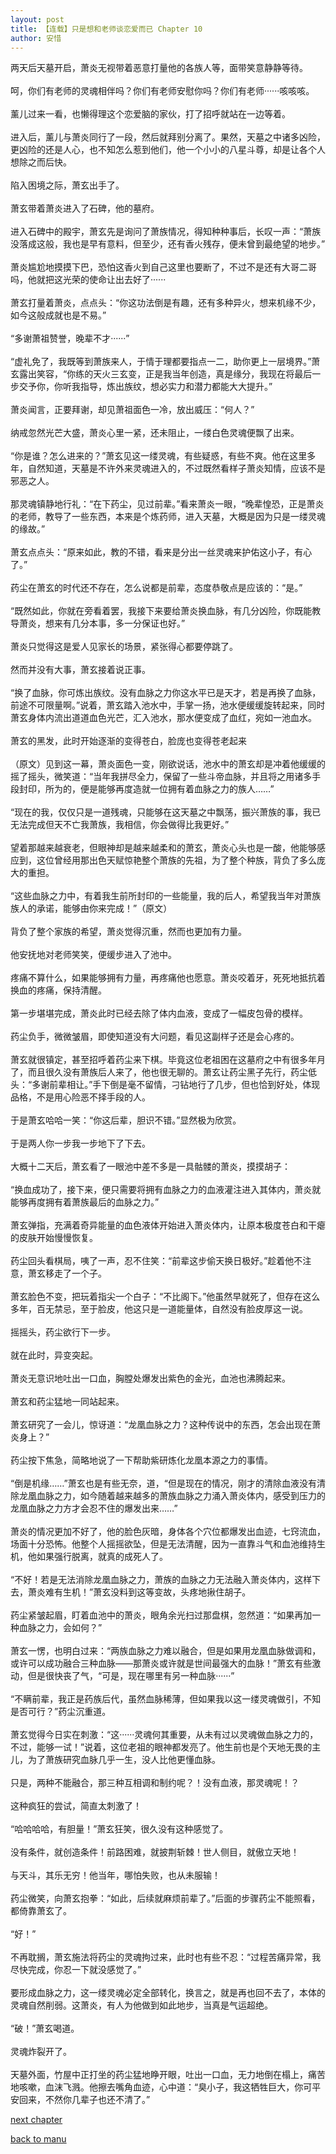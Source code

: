 ```yaml
---
layout: post
title: 【连载】只是想和老师谈恋爱而已 Chapter 10
author: 安惜
---
```




两天后天墓开启，萧炎无视带着恶意打量他的各族人等，面带笑意静静等待。<br><br>呵，你们有老师的灵魂相伴吗？你们有老师安慰你吗？你们有老师······咳咳咳。<br><br>薰儿过来一看，也懒得理这个恋爱脑的家伙，打了招呼就站在一边等着。<br><br>进入后，薰儿与萧炎同行了一段，然后就拜别分离了。果然，天墓之中诸多凶险，更凶险的还是人心，也不知怎么惹到他们，他一个小小的八星斗尊，却是让各个人想除之而后快。<br><br>陷入困境之际，萧玄出手了。<br><br>萧玄带着萧炎进入了石碑，他的墓府。 <br><br>进入石碑中的殿宇，萧玄先是询问了萧族情况，得知种种事后，长叹一声：“萧族没落成这般，我也是早有意料，但至少，还有香火残存，便未曾到最绝望的地步。”<br><br>萧炎尴尬地摸摸下巴，恐怕这香火到自己这里也要断了，不过不是还有大哥二哥吗，他就把这光荣的使命让出去好了······<br><br>萧玄打量着萧炎，点点头：“你这功法倒是有趣，还有多种异火，想来机缘不少，如今这般成就也是不易。”<br><br>“多谢萧祖赞誉，晚辈不才······”<br><br>“虚礼免了，我既等到萧族来人，于情于理都要指点一二，助你更上一层境界。”萧玄露出笑容，“你练的天火三玄变，正是我当年创造，真是缘分，我现在将最后一步交予你，你听我指导，炼出族纹，想必实力和潜力都能大大提升。”<br><br>萧炎闻言，正要拜谢，却见萧祖面色一冷，放出威压：“何人？”<br><br>纳戒忽然光芒大盛，萧炎心里一紧，还未阻止，一缕白色灵魂便飘了出来。<br><br>“你是谁？怎么进来的？”萧玄见这一缕灵魂，有些疑惑，有些不爽。他在这里多年，自然知道，天墓是不许外来灵魂进入的，不过既然看样子萧炎知情，应该不是邪恶之人。<br><br>那灵魂镇静地行礼：“在下药尘，见过前辈。”看来萧炎一眼，“晚辈惶恐，正是萧炎的老师，教导了一些东西，本来是个炼药师，进入天墓，大概是因为只是一缕灵魂的缘故。”<br><br>萧玄点点头：“原来如此，教的不错，看来是分出一丝灵魂来护佑这小子，有心了。”<br><br>药尘在萧玄的时代还不存在，怎么说都是前辈，态度恭敬点是应该的：“是。”<br><br>“既然如此，你就在旁看着罢，我接下来要给萧炎换血脉，有几分凶险，你既能教导萧炎，想来有几分本事，多一分保证也好。”<br><br>萧炎只觉得这是爱人见家长的场景，紧张得心都要停跳了。<br><br>然而并没有大事，萧玄接着说正事。<br><br>“换了血脉，你可炼出族纹。没有血脉之力你这水平已是天才，若是再换了血脉，前途不可限量啊。”说着，萧玄踏入池水中，手掌一扬，池水便缓缓旋转起来，同时萧玄身体内流出道道血色光芒，汇入池水，那水便变成了血红，宛如一池血水。<br><br>萧玄的黑发，此时开始逐渐的变得苍白，脸庞也变得苍老起来 <br><br>（原文）见到这一幕，萧炎面色一变，刚欲说话，池水中的萧玄却是冲着他缓缓的摇了摇头，微笑道：“当年我拼尽全力，保留了一些斗帝血脉，并且将之用诸多手段封印，所为的，便是能够再度造就一位拥有着血脉之力的族人……” <br><br> “现在的我，仅仅只是一道残魂，只能够在这天墓之中飘荡，振兴萧族的事，我已无法完成但天不亡我萧族，我相信，你会做得比我更好。” <br><br>望着那越来越衰老，但眼神却是越来越柔和的萧玄，萧炎心头也是一酸，他能够感应到，这位曾经用那出色天赋惊艳整个萧族的先祖，为了整个种族，背负了多么庞大的重担。 <br><br>“这些血脉之力中，有着我生前所封印的一些能量，我的后人，希望我当年对萧族族人的承诺，能够由你来完成！”（原文）<br><br>背负了整个家族的希望，萧炎觉得沉重，然而也更加有力量。<br><br>他安抚地对老师笑笑，便缓步进入了池中。<br><br>疼痛不算什么，如果能够拥有力量，再疼痛他也愿意。萧炎咬着牙，死死地抵抗着换血的疼痛，保持清醒。<br><br>第一步堪堪完成，萧炎此时已经去除了体内血液，变成了一幅皮包骨的模样。<br><br>药尘负手，微微皱眉，即使知道没有大问题，看见这副样子还是会心疼的。<br><br>萧玄就很镇定，甚至招呼着药尘来下棋。毕竟这位老祖困在这墓府之中有很多年月了，而且很久没有萧族后人来了，他也很无聊的。萧玄让药尘黑子先行，药尘低头：“多谢前辈相让。”手下倒是毫不留情，刁钻地行了几步，但也恰到好处，体现品格，不是用心险恶不择手段的人。 <br><br>于是萧玄哈哈一笑：“你这后辈，胆识不错。”显然极为欣赏。<br><br>于是两人你一步我一步地下了下去。<br><br>大概十二天后，萧玄看了一眼池中差不多是一具骷髅的萧炎，摸摸胡子：<br><br>“换血成功了，接下来，便只需要将拥有血脉之力的血液灌注进入其体内，萧炎就能够再度拥有着萧族最后的血脉之力。” <br><br>萧玄弹指，充满着奇异能量的血色液体开始进入萧炎体内，让原本极度苍白和干瘪的皮肤开始慢慢恢复。<br><br>药尘回头看棋局，咦了一声，忍不住笑：“前辈这步偷天换日极好。”趁着他不注意，萧玄移走了一个子。<br><br>萧玄脸色不变，把玩着指尖一个白子：“不比阁下。”他虽然早就死了，但存在这么多年，百无禁忌，至于脸皮，他这只是一道能量体，自然没有脸皮厚这一说。<br><br>摇摇头，药尘欲行下一步。<br><br>就在此时，异变突起。<br><br>萧炎无意识地吐出一口血，胸膛处爆发出紫色的金光，血池也沸腾起来。<br><br>萧玄和药尘猛地一同站起来。<br><br>萧玄研究了一会儿，惊讶道：“龙凰血脉之力？这种传说中的东西，怎会出现在萧炎身上？”<br><br>药尘按下焦急，简略地说了一下帮助紫研炼化龙凰本源之力的事情。<br><br>“倒是机缘……”萧玄也是有些无奈，道，“但是现在的情况，刚才的清除血液没有清除龙凰血脉之力，如今随着越来越多的萧族血脉之力涌入萧炎体内，感受到压力的龙凰血脉之力方才会忍不住的爆发出来……”<br><br>萧炎的情况更加不好了，他的脸色灰暗，身体各个穴位都爆发出血迹，七窍流血，场面十分恐怖。他整个人摇摇欲坠，但是无法清醒，因为一直靠斗气和血池维持生机，他如果强行脱离，就真的成死人了。<br><br>“不好！若是无法消除龙凰血脉之力，萧族的血脉之力无法融入萧炎体内，这样下去，萧炎难有生机！”萧玄没料到这等变故，头疼地揪住胡子。<br><br>药尘紧皱起眉，盯着血池中的萧炎，眼角余光扫过那盘棋，忽然道：“如果再加一种血脉之力，会如何？”<br><br>萧玄一愣，也明白过来：“两族血脉之力难以融合，但是如果用龙凰血脉做调和，或许可以成功融合三种血脉——那萧炎或许就是世间最强大的血脉！”萧玄有些激动，但是很快丧了气，“可是，现在哪里有另一种血脉······”<br><br>“不瞒前辈，我正是药族后代，虽然血脉稀薄，但如果我以这一缕灵魂做引，不知是否可行？”药尘沉重道。<br><br>萧玄觉得今日实在刺激：“这······灵魂何其重要，从未有过以灵魂做血脉之力的，不过，能够一试！”说着，这位老祖的眼神都发亮了。他生前也是个天地无畏的主儿，为了萧族研究血脉几乎一生，没人比他更懂血脉。<br><br>只是，两种不能融合，那三种互相调和制约呢？！没有血液，那灵魂呢！？<br><br>这种疯狂的尝试，简直太刺激了！<br><br>“哈哈哈哈，有胆量！”萧玄狂笑，很久没有这种感觉了。<br><br>没有条件，就创造条件！前路困难，就披荆斩棘！世人侧目，就傲立天地！<br><br>与天斗，其乐无穷！他当年，哪怕失败，也从未服输！<br><br>药尘微笑，向萧玄抱拳：“如此，后续就麻烦前辈了。”后面的步骤药尘不能照看，都倚靠萧玄了。<br><br>“好！”<br><br>不再耽搁，萧玄施法将药尘的灵魂拘过来，此时也有些不忍：“过程苦痛异常，我尽快完成，你忍一下就没感觉了。”<br><br>要形成血脉之力，这一缕灵魂必定全部转化，换言之，就是再也回不去了，本体的灵魂自然削弱。这萧炎，有人为他做到如此地步，当真是气运超绝。<br><br>“破！”萧玄喝道。<br><br>灵魂炸裂开了。<br><br>天墓外面，竹屋中正打坐的药尘猛地睁开眼，吐出一口血，无力地倒在榻上，痛苦地咳嗽，血沫飞溅。他擦去嘴角血迹，心中道：“臭小子，我这牺牲巨大，你可平安回来，不然你几辈子也还不清了。”

[next chapter](https://allforyanchen.github.io/2020/07/19/post-43-chapter-11.html)

[back to manu](https://allforyanchen.github.io/2020/07/19/post-43.html)
